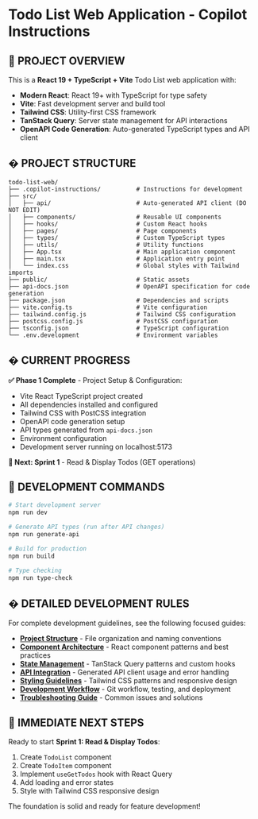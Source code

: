 # Todo List Web Application - Copilot Instructions

## 🎯 PROJECT OVERVIEW

This is a **React 19 + TypeScript + Vite** Todo List web application with:

- **Modern React**: React 19+ with TypeScript for type safety
- **Vite**: Fast development server and build tool
- **Tailwind CSS**: Utility-first CSS framework
- **TanStack Query**: Server state management for API interactions
- **OpenAPI Code Generation**: Auto-generated TypeScript types and API client

## �️ PROJECT STRUCTURE

```
todo-list-web/
├── .copilot-instructions/          # Instructions for development
├── src/
│   ├── api/                        # Auto-generated API client (DO NOT EDIT)
│   ├── components/                 # Reusable UI components
│   ├── hooks/                      # Custom React hooks
│   ├── pages/                      # Page components
│   ├── types/                      # Custom TypeScript types
│   ├── utils/                      # Utility functions
│   ├── App.tsx                     # Main application component
│   ├── main.tsx                    # Application entry point
│   └── index.css                   # Global styles with Tailwind imports
├── public/                         # Static assets
├── api-docs.json                   # OpenAPI specification for code generation
├── package.json                    # Dependencies and scripts
├── vite.config.ts                  # Vite configuration
├── tailwind.config.js              # Tailwind CSS configuration
├── postcss.config.js               # PostCSS configuration
├── tsconfig.json                   # TypeScript configuration
└── .env.development                # Environment variables
```

## � CURRENT PROGRESS

**✅ Phase 1 Complete** - Project Setup & Configuration:

- Vite React TypeScript project created
- All dependencies installed and configured
- Tailwind CSS with PostCSS integration
- OpenAPI code generation setup
- API types generated from `api-docs.json`
- Environment configuration
- Development server running on localhost:5173

**🎯 Next: Sprint 1** - Read & Display Todos (GET operations)

## 🔧 DEVELOPMENT COMMANDS

```bash
# Start development server
npm run dev

# Generate API types (run after API changes)
npm run generate-api

# Build for production
npm run build

# Type checking
npm run type-check
```

## � DETAILED DEVELOPMENT RULES

For complete development guidelines, see the following focused guides:

- **[Project Structure](./.copilot-instructions/structure.md)** - File organization and naming conventions
- **[Component Architecture](./.copilot-instructions/components.md)** - React component patterns and best practices
- **[State Management](./.copilot-instructions/state-management.md)** - TanStack Query patterns and custom hooks
- **[API Integration](./.copilot-instructions/api-integration.md)** - Generated API client usage and error handling
- **[Styling Guidelines](./.copilot-instructions/styling.md)** - Tailwind CSS patterns and responsive design
- **[Development Workflow](./.copilot-instructions/workflow.md)** - Git workflow, testing, and deployment
- **[Troubleshooting Guide](./.copilot-instructions/troubleshooting.md)** - Common issues and solutions

## 🎯 IMMEDIATE NEXT STEPS

Ready to start **Sprint 1: Read & Display Todos**:

1. Create `TodoList` component
2. Create `TodoItem` component
3. Implement `useGetTodos` hook with React Query
4. Add loading and error states
5. Style with Tailwind CSS responsive design

The foundation is solid and ready for feature development!
